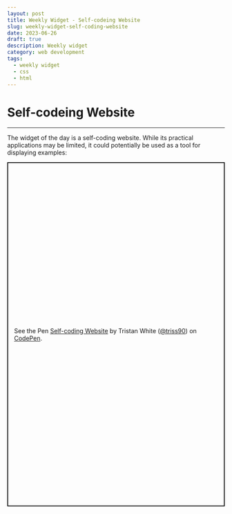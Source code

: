```yaml
---
layout: post
title: Weekly Widget - Self-codeing Website
slug: weekly-widget-self-coding-website
date: 2023-06-26
draft: true
description: Weekly widget
category: web development
tags:
  - weekly widget
  - css
  - html
---
```


# Self-codeing Website

<p class='timestamp'><time datetime='26-06-2023'26-06-2023</time></p>
<hr>

The widget of the day is a self-coding website. While its practical applications may be limited, it could potentially be used as a tool for displaying examples:

<p class="codepen" data-height="794.81640625" data-default-tab="result" data-slug-hash="QBaEbq" data-user="triss90" style="height: 794.81640625px; box-sizing: border-box; display: flex; align-items: center; justify-content: center; border: 2px solid; margin: 1em 0; padding: 1em;">
  <span>See the Pen <a href="https://codepen.io/triss90/pen/QBaEbq">
  Self-coding Website</a> by Tristan  White (<a href="https://codepen.io/triss90">@triss90</a>)
  on <a href="https://codepen.io">CodePen</a>.</span>
</p>
<script async src="https://cpwebassets.codepen.io/assets/embed/ei.js"></script>
